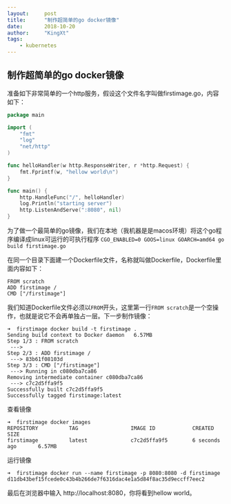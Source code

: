 ```yaml
---
layout:     post		
title:      "制作超简单的go docker镜像"		
date:       2018-10-20	
author:     "KingXt"		
tags:
    - kubernetes
---
```


## 制作超简单的go docker镜像

准备如下非常简单的一个http服务，假设这个文件名字叫做firstimage.go，内容如下：

```go
package main

import (
	"fmt"
	"log"
	"net/http"
)

func helloHandler(w http.ResponseWriter, r *http.Request) {
	fmt.Fprintf(w, "hellow world\n")
}

func main() {
	http.HandleFunc("/", helloHandler)
	log.Println("starting server")
	http.ListenAndServe(":8080", nil)
}
```

为了做一个最简单的go镜像，我们在本地（我机器是是macos环境）将这个go程序编译成linux可运行的可执行程序
`CGO_ENABLED=0 GOOS=linux GOARCH=amd64 go build firstimage.go`

在同一个目录下面建一个Dockerfile文件，名称就叫做Dockerfile，Dockerfile里面内容如下：

```
FROM scratch
ADD firstimage /
CMD ["/firstimage"]
```

我们知道Dockerfile文件必须以`FROM`开头，这里第一行`FROM scratch`是一个空操作，也就是说它不会再单独占一层。下一步制作镜像：

```
➜  firstimage docker build -t firstimage .                                
Sending build context to Docker daemon   6.57MB
Step 1/3 : FROM scratch
 ---> 
Step 2/3 : ADD firstimage /
 ---> 83b61f08103d
Step 3/3 : CMD ["/firstimage"]
 ---> Running in c080dba7ca86
Removing intermediate container c080dba7ca86
 ---> c7c2d5ffa9f5
Successfully built c7c2d5ffa9f5
Successfully tagged firstimage:latest
```

查看镜像

```
➜  firstimage docker images
REPOSITORY          TAG                 IMAGE ID            CREATED             SIZE
firstimage          latest              c7c2d5ffa9f5        6 seconds ago       6.57MB
```
运行镜像

```
➜  firstimage docker run --name firstimage -p 8080:8080 -d firstimage
d11db43bef15fcede0c43b4b266de7f6316dac4e1a5d84f8ac35d9eccff7eec2
```

最后在浏览器中输入 http://localhost:8080，你将看到hellow world。
